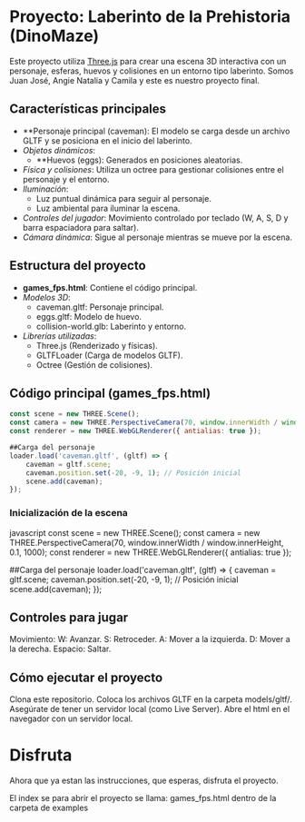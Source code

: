 # Proyecto: Laberinto de la Prehistoria (DinoMaze)

Este proyecto utiliza [Three.js](https://threejs.org/) para crear una escena 3D interactiva con un personaje, esferas, huevos y colisiones en un entorno tipo laberinto.
Somos Juan José, Angie Natalia y Camila y este es nuestro proyecto final.

## Características principales

- **Personaje principal (caveman): El modelo se carga desde un archivo GLTF y se posiciona en el inicio del laberinto.
- *Objetos dinámicos*:
  - **Huevos (eggs): Generados en posiciones aleatorias.
- *Física y colisiones*: Utiliza un octree para gestionar colisiones entre el personaje y el entorno.
- *Iluminación*:
  - Luz puntual dinámica para seguir al personaje.
  - Luz ambiental para iluminar la escena.
- *Controles del jugador*: Movimiento controlado por teclado (W, A, S, D y barra espaciadora para saltar).
- *Cámara dinámica*: Sigue al personaje mientras se mueve por la escena.

## Estructura del proyecto

- **games_fps.html**: Contiene el código principal.
- *Modelos 3D*:
  - caveman.gltf: Personaje principal.
  - eggs.gltf: Modelo de huevo.
  - collision-world.glb: Laberinto y entorno.
- *Librerías utilizadas*:
  - Three.js (Renderizado y físicas).
  - GLTFLoader (Carga de modelos GLTF).
  - Octree (Gestión de colisiones).

## Código principal (games_fps.html)
```javascript
const scene = new THREE.Scene();
const camera = new THREE.PerspectiveCamera(70, window.innerWidth / window.innerHeight, 0.1, 1000);
const renderer = new THREE.WebGLRenderer({ antialias: true });

##Carga del personaje
loader.load('caveman.gltf', (gltf) => {
    caveman = gltf.scene;
    caveman.position.set(-20, -9, 1); // Posición inicial
    scene.add(caveman);
});
```
### Inicialización de la escena

javascript
const scene = new THREE.Scene();
const camera = new THREE.PerspectiveCamera(70, window.innerWidth / window.innerHeight, 0.1, 1000);
const renderer = new THREE.WebGLRenderer({ antialias: true });




##Carga del personaje
loader.load('caveman.gltf', (gltf) => {
    caveman = gltf.scene;
    caveman.position.set(-20, -9, 1); // Posición inicial
    scene.add(caveman);
});

## Controles para jugar
Movimiento:
W: Avanzar.
S: Retroceder.
A: Mover a la izquierda.
D: Mover a la derecha.
Espacio: Saltar.

## Cómo ejecutar el proyecto
Clona este repositorio.
Coloca los archivos GLTF en la carpeta models/gltf/.
Asegúrate de tener un servidor local (como Live Server).
Abre el html en el navegador con un servidor local.

# Disfruta
Ahora que ya estan las instrucciones, que esperas, disfruta el proyecto.




El index se para abrir el proyecto se llama: games_fps.html dentro de la carpeta de examples



